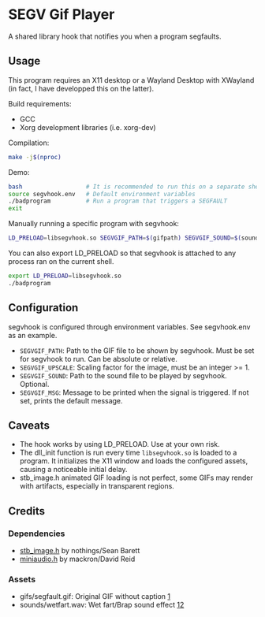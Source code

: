# SEGV Gif Player
A shared library hook that notifies you when a program segfaults.

## Usage
This program requires an X11 desktop or a Wayland Desktop with XWayland (in fact, I have developped this on the latter).

Build requirements:
* GCC
* Xorg development libraries (i.e. xorg-dev)

Compilation:
```sh
make -j$(nproc)
```

Demo:
```sh
bash                  # It is recommended to run this on a separate shell
source segvhook.env   # Default environment variables
./badprogram          # Run a program that triggers a SEGFAULT
exit
```

Manually running a specific program with segvhook:
```sh
LD_PRELOAD=libsegvhook.so SEGVGIF_PATH=$(gifpath) SEGVGIF_SOUND=$(soundpath) ./badprogram
```

You can also export LD_PRELOAD so that segvhook is attached to any process ran on the current shell.
```sh
export LD_PRELOAD=libsegvhook.so
./badprogram
```

## Configuration
segvhook is configured through environment variables. See segvhook.env as an example.

* `SEGVGIF_PATH`: Path to the GIF file to be shown by segvhook. Must be set for segvhook to run. Can be absolute or relative.
* `SEGVGIF_UPSCALE`: Scaling factor for the image, must be an integer >= 1.
* `SEGVGIF_SOUND`: Path to the sound file to be played by segvhook. Optional.
* `SEGVGIF_MSG`: Message to be printed when the signal is triggered. If not set, prints the default message.

## Caveats
* The hook works by using LD_PRELOAD. Use at your own risk.
* The dll_init function is run every time `libsegvhook.so` is loaded to a program.
It initializes the X11 window and loads the configured assets, causing a noticeable initial delay.
* stb_image.h animated GIF loading is not perfect, some GIFs may render with artifacts, especially in transparent regions. 

## Credits

### Dependencies
* [stb_image.h](https://github.com/nothings/stb) by nothings/Sean Barett
* [miniaudio.h](https://github.com/mackron/miniaudio) by mackron/David Reid

### Assets
* gifs/segfault.gif: Original GIF without caption [1](https://tenor.com/es/view/death-gif-23535500)
* sounds/wetfart.wav: Wet fart/Brap sound effect [1](https://knowyourmeme.com/memes/brap-sound-effect-nerf-this)[2](https://www.youtube.com/watch?v=4gcs5k8n-FY)
